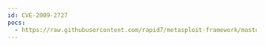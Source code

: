 ```yaml
---
id: CVE-2009-2727
pocs:
  - https://raw.githubusercontent.com/rapid7/metasploit-framework/master/modules/exploits/aix/rpc_ttdbserverd_realpath.rb
---
```

